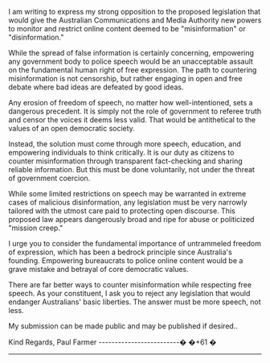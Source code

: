 I am writing to express my strong opposition to the proposed legislation that would give the Australian Communications and
Media Authority new powers to monitor and restrict online content deemed to be "misinformation" or "disinformation."

While the spread of false information is certainly concerning, empowering any government body to police speech would be an
unacceptable assault on the fundamental human right of free expression. The path to countering misinformation is not censorship,
but rather engaging in open and free debate where bad ideas are defeated by good ideas.

Any erosion of freedom of speech, no matter how well-intentioned, sets a dangerous precedent. It is simply not the role of
government to referee truth and censor the voices it deems less valid. That would be antithetical to the values of an open
democratic society.

Instead, the solution must come through more speech, education, and empowering individuals to think critically. It is our duty as
citizens to counter misinformation through transparent fact-checking and sharing reliable information. But this must be done
voluntarily, not under the threat of government coercion.

While some limited restrictions on speech may be warranted in extreme cases of malicious disinformation, any legislation must be
very narrowly tailored with the utmost care paid to protecting open discourse. This proposed law appears dangerously broad
and ripe for abuse or politicized "mission creep."

I urge you to consider the fundamental importance of untrammeled freedom of expression, which has been a bedrock principle
since Australia's founding. Empowering bureaucrats to police online content would be a grave mistake and betrayal of core
democratic values.

There are far better ways to counter misinformation while respecting free speech. As your constituent, I ask you to reject any
legislation that would endanger Australians' basic liberties. The answer must be more speech, not less.

My submission can be made public and may be published if desired..

Kind Regards,
Paul Farmer
-------------------------�
�+61
�


-----

